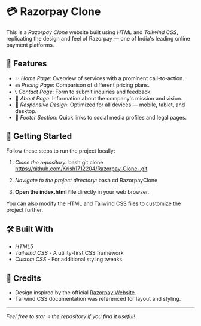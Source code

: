 # 💳 Razorpay Clone

This is a *Razorpay Clone* website built using *HTML* and *Tailwind CSS*, replicating the design and feel of Razorpay — one of India's leading online payment platforms.

## 🚀 Features

- ✨ *Home Page*: Overview of services with a prominent call-to-action.
- 💵 *Pricing Page*: Comparison of different pricing plans.
- 📞 *Contact Page*: Form to submit inquiries and feedback.
- 🏢 *About Page*: Information about the company's mission and vision.
- 📱 *Responsive Design*: Optimized for all devices — mobile, tablet, and desktop.
- 🔗 *Footer Section*: Quick links to social media profiles and legal pages.

## 📂 Getting Started

Follow these steps to run the project locally:

1. *Clone the repository:*
   bash
   git clone https://github.com/Krish1712204/Razorpay-Clone-.git
   

2. *Navigate to the project directory:*
   bash
   cd RazorpayClone
   

3. **Open the index.html file** directly in your web browser.

You can also modify the HTML and Tailwind CSS files to customize the project further.

## 🛠 Built With

- *HTML5*
- *Tailwind CSS* - A utility-first CSS framework
- *Custom CSS* - For additional styling tweaks

## 📄 Credits

- Design inspired by the official [Razorpay Website](https://razorpay.com/).
- Tailwind CSS documentation was referenced for layout and styling.

---

*Feel free to star ⭐ the repository if you find it useful!*
